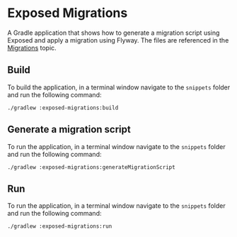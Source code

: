 # Exposed Migrations

A Gradle application that shows how to generate a migration script using Exposed and apply a migration using Flyway.
The files are referenced in the [Migrations](../../topics/Migrations.md) topic.

## Build

To build the application, in a terminal window navigate to the `snippets` folder and run the following command:

```shell
./gradlew :exposed-migrations:build
```

## Generate a migration script

To run the application, in a terminal window navigate to the `snippets` folder and run the following command:

```shell
./gradlew :exposed-migrations:generateMigrationScript
```

## Run

To run the application, in a terminal window navigate to the `snippets` folder and run the following command:

```shell
./gradlew :exposed-migrations:run
```
